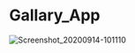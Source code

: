 # Gallary_App




![Screenshot_20200914-101110](https://user-images.githubusercontent.com/55271815/93047151-6db0cb00-f679-11ea-99d6-f64c5f6d19d9.png)


